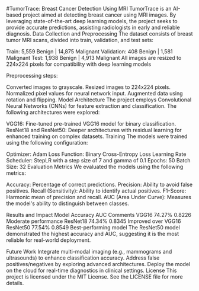 #TumorTrace: Breast Cancer Detection Using MRI
TumorTrace is an AI-based project aimed at detecting breast cancer using MRI images. By leveraging state-of-the-art deep learning models, the project seeks to provide accurate predictions, assisting radiologists in early and reliable diagnosis.
Data Collection and Preprocessing
The dataset consists of breast tumor MRI scans, divided into train, validation, and test sets:

Train: 5,559 Benign | 14,875 Malignant
Validation: 408 Benign | 1,581 Malignant
Test: 1,938 Benign | 4,913 Malignant
All images are resized to 224x224 pixels for compatibility with deep learning models

Preprocessing steps:

Converted images to grayscale.
Resized images to 224x224 pixels.
Normalized pixel values for neural network input.
Augmented data using rotation and flipping.
Model Architecture
The project employs Convolutional Neural Networks (CNNs) for feature extraction and classification. The following architectures were explored:

VGG16:
Fine-tuned pre-trained VGG16 model for binary classification.
ResNet18 and ResNet50:
Deeper architectures with residual learning for enhanced training on complex datasets.
Training
The models were trained using the following configuration:

Optimizer: Adam
Loss Function: Binary Cross-Entropy Loss
Learning Rate Scheduler: StepLR with a step size of 7 and gamma of 0.1
Epochs: 50
Batch Size: 32
Evaluation Metrics
We evaluated the models using the following metrics:

Accuracy: Percentage of correct predictions.
Precision: Ability to avoid false positives.
Recall (Sensitivity): Ability to identify actual positives.
F1-Score: Harmonic mean of precision and recall.
AUC (Area Under Curve): Measures the model's ability to distinguish between classes.

Results and Impact
Model	Accuracy	AUC	Comments
VGG16	74.27%	0.8226	Moderate performance
ResNet18	74.34%	0.8345	Improved over VGG16
ResNet50	77.54%	0.8549	Best-performing model
The ResNet50 model demonstrated the highest accuracy and AUC, suggesting it is the most reliable for real-world deployment.

Future Work
Integrate multi-modal imaging (e.g., mammograms and ultrasounds) to enhance classification accuracy.
Address false positives/negatives by exploring advanced architectures.
Deploy the model on the cloud for real-time diagnostics in clinical settings.
License
This project is licensed under the MIT License. See the LICENSE file for more details.

